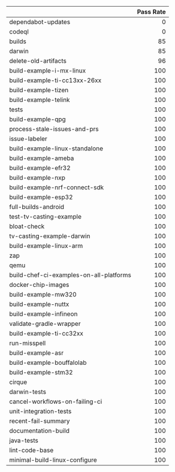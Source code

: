 |                                         |   Pass Rate |
|:----------------------------------------|------------:|
| dependabot-updates                      |           0 |
| codeql                                  |           0 |
| builds                                  |          85 |
| darwin                                  |          85 |
| delete-old-artifacts                    |          96 |
| build-example-i-mx-linux                |         100 |
| build-example-ti-cc13xx-26xx            |         100 |
| build-example-tizen                     |         100 |
| build-example-telink                    |         100 |
| tests                                   |         100 |
| build-example-qpg                       |         100 |
| process-stale-issues-and-prs            |         100 |
| issue-labeler                           |         100 |
| build-example-linux-standalone          |         100 |
| build-example-ameba                     |         100 |
| build-example-efr32                     |         100 |
| build-example-nxp                       |         100 |
| build-example-nrf-connect-sdk           |         100 |
| build-example-esp32                     |         100 |
| full-builds-android                     |         100 |
| test-tv-casting-example                 |         100 |
| bloat-check                             |         100 |
| tv-casting-example-darwin               |         100 |
| build-example-linux-arm                 |         100 |
| zap                                     |         100 |
| qemu                                    |         100 |
| build-chef-ci-examples-on-all-platforms |         100 |
| docker-chip-images                      |         100 |
| build-example-mw320                     |         100 |
| build-example-nuttx                     |         100 |
| build-example-infineon                  |         100 |
| validate-gradle-wrapper                 |         100 |
| build-example-ti-cc32xx                 |         100 |
| run-misspell                            |         100 |
| build-example-asr                       |         100 |
| build-example-bouffalolab               |         100 |
| build-example-stm32                     |         100 |
| cirque                                  |         100 |
| darwin-tests                            |         100 |
| cancel-workflows-on-failing-ci          |         100 |
| unit-integration-tests                  |         100 |
| recent-fail-summary                     |         100 |
| documentation-build                     |         100 |
| java-tests                              |         100 |
| lint-code-base                          |         100 |
| minimal-build-linux-configure           |         100 |